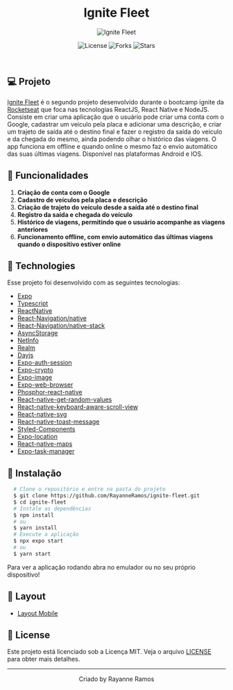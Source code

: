 <h1 align='center'>Ignite Fleet</h1>

<p align='center'>
  <img src='https://github.com/RayanneRamos/ignite-fleet/assets/43352880/46f6856d-cec3-45f9-938f-cc698c2ee65b' alt='Ignite Fleet' />
</p>

<p  align='center'>
  <img src='https://img.shields.io/badge/license-MIT-%23835afd' alt='License' />
  <img src='https://img.shields.io/badge/forks-MIT-%23835afd' alt='Forks' />
  <img src='https://img.shields.io/badge/stars-MIT-%23835afd' alt='Stars' />
</p>

<br>

## 💻 Projeto

[Ignite Fleet]() é o segundo projeto desenvolvido durante o bootcamp ignite da [Rocketseat](https://www.rocketseat.com.br/) que foca nas tecnologias ReactJS, React Native e NodeJS. Consiste em criar uma aplicação que o usuário pode criar uma conta com o Google, cadastrar um veículo pela placa e adicionar uma descrição, e criar um trajeto de saída até o destino final e fazer o registro da saída do veículo e da chegada do mesmo, ainda podendo olhar o histórico das viagens. O app funciona em offline e quando online o mesmo faz o envio automático das suas últimas viagens. Disponível nas plataformas Android e IOS.

## 🌟 Funcionalidades

1. **Criação de conta com o Google** 
2. **Cadastro de veículos pela placa e descrição**
3. **Criação de trajeto do veículo desde a saída até o destino final**
4. **Registro da saída e chegada do veículo**
5. **Histórico de viagens, permitindo que o usuário acompanhe as viagens anteriores**
6. **Funcionamento offline, com envio automático das últimas viagens quando o dispositivo estiver online**

## 🧪 Technologies

Esse projeto foi desenvolvido com as seguintes tecnologias:

- [Expo](https://expo.dev/)
- [Typescript](https://www.typescriptlang.org/)
- [ReactNative](https://reactnative.dev/)
- [React-Navigation/native](https://reactnavigation.org/docs/getting-started/)
- [React-Navigation/native-stack](https://reactnavigation.org/docs/hello-react-navigation)
- [AsyncStorage](https://docs.expo.dev/versions/latest/sdk/async-storage)
- [NetInfo](https://docs.expo.dev/versions/latest/sdk/netinfo)
- [Realm](https://realm.io/)
- [Dayjs](https://day.js.org/)
- [Expo-auth-session](https://docs.expo.dev/versions/latest/sdk/auth-session/)
- [Expo-crypto](https://docs.expo.dev/versions/latest/sdk/crypto/)
- [Expo-image](https://docs.expo.dev/versions/latest/sdk/image/)
- [Expo-web-browser](https://docs.expo.dev/versions/latest/sdk/webbrowser)
- [Phosphor-react-native](https://github.com/duongdev/phosphor-react-native)
- [React-native-get-random-values](https://github.com/LinusU/react-native-get-random-values)
- [React-native-keyboard-aware-scroll-view](https://github.com/APSL/react-native-keyboard-aware-scroll-view)
- [React-native-svg](https://github.com/software-mansion/react-native-svg)
- [React-native-toast-message](https://github.com/calintamas/react-native-toast-message)
- [Styled-Components](https://www.styled-components.com/)
- [Expo-location](https://docs.expo.dev/versions/latest/sdk/location)
- [React-native-maps](https://docs.expo.dev/versions/latest/sdk/map-view/)
- [Expo-task-manager](https://docs.expo.dev/versions/latest/sdk/task-manager/)

## 🚀 Instalação

```bash
  # Clone o repositório e entre na pasta do projeto
  $ git clone https://github.com/RayanneRamos/ignite-fleet.git
  $ cd ignite-fleet
  # Instale as dependências
  $ npm install
  # ou
  $ yarn install
  # Execute a aplicação
  $ npx expo start
  # ou
  $ yarn start
```

Para ver a aplicação rodando abra no emulador ou no seu próprio dispositivo!

## 🔖 Layout

- [Layout Mobile](<https://www.figma.com/file/vm3tXGYk0Hh9NgqBIjHhAA/Ignite-Fleet-(Community)?type=design&node-id=47%3A2&mode=design&t=bHaJgcqUQwEXSEwF-1>)

## 📝 License

Este projeto está licenciado sob a Licença MIT. Veja o arquivo [LICENSE](LICENSE) para obter mais detalhes.

---

<p align='center'>Criado by Rayanne Ramos</p>
